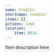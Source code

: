 ```yaml
---
name: Credits
shortname: credits
items: []
actions: look
location:
    item: 0014
---
```

Item description here
